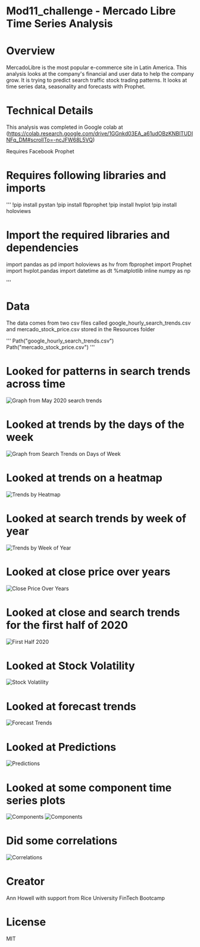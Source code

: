 # Mod11_challenge - Mercado Libre Time Series Analysis

# Overview
MercadoLibre is the most popular e-commerce site in Latin America. This analysis looks at the company's financial and user data
to help the company grow. It is trying to predict search traffic stock trading patterns. It looks at time series data,
seasonality and forecasts with Prophet.

# Technical Details

This analysis was completed in Google colab at (https://colab.research.google.com/drive/1GGnkd03EA_a61udOBzKNBlTUDINFq_DM#scrollTo=-ncJFW68L5VQ)

Requires Facebook Prophet

# Requires following libraries and imports
'''
!pip install pystan
!pip install fbprophet
!pip install hvplot
!pip install holoviews

# Import the required libraries and dependencies
import pandas as pd
import holoviews as hv
from fbprophet import Prophet
import hvplot.pandas
import datetime as dt
%matplotlib inline
numpy as np

'''

# Data
The data comes from two csv files called google_hourly_search_trends.csv and mercado_stock_price.csv stored in the Resources folder

'''
Path("google_hourly_search_trends.csv")
Path("mercado_stock_price.csv")
'''


# Looked for patterns in search trends across time
![Graph from May 2020 search trends](Resources/May_2020_Search_Trends.png)

# Looked at trends by the days of the week
![Graph from Search Trends on Days of Week](Resources/Mercado_trends_by_day_of_week.png)

# Looked at trends on a heatmap
![Trends by Heatmap](Resources/mercado_trends_heatmap.png)

# Looked at search trends by week of year
![Trends by Week of Year](Resources/mercado_trends_by_week_of_year.png)

# Looked at close price over years
![Close Price Over Years](Resources/close_price_over_years.png)

# Looked at close and search trends for the first half of 2020
![First Half 2020](Resources/close_and_search_first_half_2020.png)

# Looked at Stock Volatility
![Stock Volatility](Resources/stock_volatility.png)

# Looked at forecast trends
![Forecast Trends](Resources/trends_plot.png)

# Looked at Predictions
![Predictions](Resources/yhat_plots.png)

# Looked at some component time series plots
![Components](Resources/components_1.png)
![Components](Resources/components_2.png)

# Did some correlations
![Correlations](Resources/correlations.png)

# Creator
Ann Howell with support from Rice University FinTech Bootcamp

# License
MIT
